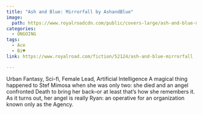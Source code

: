 ```yaml
---
title: "Ash and Blue: Mirrorfall by AshandBlue"
image:
  path: https://www.royalroadcdn.com/public/covers-large/ash-and-blue-mirrorfall-aadar4s4lre.jpg
categories:
  - ONGOING
tags:
  - Ace
  - Bi♥
link: https://www.royalroad.com/fiction/52124/ash-and-blue-mirrorfall

---
```

Urban Fantasy, Sci-fi, Female Lead, Artificial Intelligence
A magical thing happened to Stef Mimosa when she was only two: she died and an angel confronted Death to bring her back–or at least that’s how she remembers it. As it turns out, her angel is really Ryan: an operative for an organization known only as the Agency.

